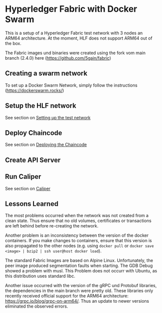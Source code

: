 # Hyperledger Fabric with Docker Swarm 

This is a setup of a Hyperledger Fabric test network with 3 nodes an ARM64 architecture. At the moment, HLF does not support ARM64 out of the box. 

The Fabric images und binaries were created using the fork vom main branch (2.4.0) here (https://github.com/5gain/fabric)

## Creating a swarm network

To set up a Docker Swarm Network, simply follow the instructions (https://dockerswarm.rocks/)

## Setup the HLF network

See section on [Setting up the test network](test-network/README.md)

## Deploy Chaincode

See section on [Deploying the Chaincode](chaincode/README.md)

## Create API Server


## Run Caliper

See section on [Caliper](caliper-workspace/README.md)

## Lessons Learned

The most problems occurred when the network was not created from a clean state. Thus ensure that no old volumes, certificates or transactions are left behind before re-creating the network.

Another problem is an inconsistency between the version of the docker containers. If you make changes to containers, ensure that this version is also propagated to the other nodes (e.g. using ``docker pull`` or ``docker save <image> | bzip2 | ssh user@host docker load``).

The standard Fabric Images are based on Alpine Linux. Unfortunately, the peer image produced segmentation faults when starting. The GDB Debug showed a problem with musl. This Problem does not occurr with Ubuntu, as this distribution uses standard libc.

Another issue occurred with the version of the gRPC und Protobuf libraries, the dependencies in the main branch were pretty old. These libraries only recently received official support for the ARM64 architecture: https://grpc.io/blog/grpc-on-arm64/. Thus an update to newer versions eliminated the observed errors.
